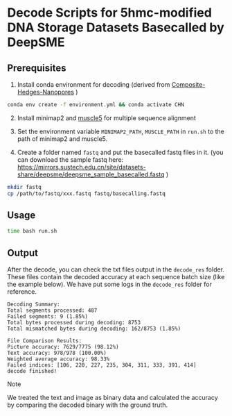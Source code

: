 # Decode Scripts for 5hmc-modified DNA Storage Datasets Basecalled by DeepSME

## Prerequisites

1. Install conda environment for decoding (derived from [Composite-Hedges-Nanopores](https://github.com/ysfhtxn/Composite-Hedges-Nanopores) )

```bash
conda env create -f environment.yml && conda activate CHN
```

2. Install minimap2 and [muscle5](https://github.com/rcedgar/muscle) for multiple sequence alignment

3. Set the environment variable `MINIMAP2_PATH`, `MUSCLE_PATH` in `run.sh` to the path of minimap2 and muscle5.

4. Create a folder named `fastq` and put the basecalled fastq files in it. (you can download the sample fastq here: https://mirrors.sustech.edu.cn/site/datasets-share/deepsme/deepsme_sample_basecalled.fastq )

```bash
mkdir fastq
cp /path/to/fastq/xxx.fastq fastq/basecalling.fastq
```

## Usage

```bash
time bash run.sh
```

## Output

After the decode, you can check the txt files output in the `decode_res` folder. These files contain the decoded accuracy at each sequence batch size (like the example below). We have put some logs in the `decode_res` folder for reference.

```
Decoding Summary:
Total segments processed: 487
Failed segments: 9 (1.85%)
Total bytes processed during decoding: 8753
Total mismatched bytes during decoding: 162/8753 (1.85%)

File Comparison Results:
Picture accuracy: 7629/7775 (98.12%)
Text accuracy: 978/978 (100.00%)
Weighted average accuracy: 98.33%
Failed indices: [106, 220, 227, 235, 304, 311, 333, 391, 414]
decode finished!
```

> [!NOTE]
> We treated the text and image as binary data and calculated the accuracy by comparing the decoded binary with the ground truth.


